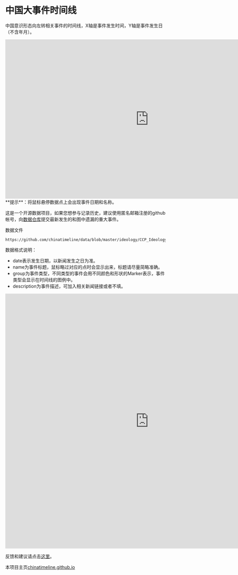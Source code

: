 # 中国大事件时间线

中国意识形态向左转相关事件的时间线，X轴是事件发生时间，Y轴是事件发生日（不含年月）。

<!-- Start of iframe Code -->
<iframe width="900" height="500" frameborder="0" scrolling="no" src="https://plot.ly/~chinatimeline/0.embed"></iframe>
<!-- End of iframe Code -->
**提示**：将鼠标悬停数据点上会出现事件日期和名称。

这是一个开源数据项目，如果您想参与记录历史，建议使用匿名邮箱注册的github帐号，向[数据仓库](https://github.com/chinatimeline/data)提交最新发生的和图中遗漏的重大事件。

数据文件
```
https://github.com/chinatimeline/data/blob/master/ideology/CCP_Ideology_Events.csv
```

数据格式说明：
* date表示发生日期，以新闻发生之日为准。
* name为事件标题，鼠标略过对应的点时会显示出来，标题请尽量简略准确。
* group为事件类型，不同类型的事件会用不同颜色和形状的Marker表示，事件类型会显示在时间线的图例中。
* description为事件描述，可加入相关新闻链接或者不填。

<!-- Start of iframe Code -->
<iframe width="900" height="800" frameborder="0" scrolling="no" src="https://plot.ly/~chinatimeline/2.embed"></iframe>
<!-- End of iframe Code -->

反馈和建议请点击[这里](https://github.com/chinatimeline/chinatimeline.github.io/issues)。

本项目主页[chinatimeline.github.io](https://chinatimeline.github.io)

